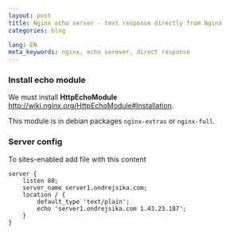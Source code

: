```yaml
---
layout: post
title: Nginx echo server - text response directly from Nginx
categories: blog

lang: EN
meta_keywords: nginx, echo serever, direct response
---
```


### Install echo module

We must install __HttpEchoModule__ <http://wiki.nginx.org/HttpEchoModule#Installation>.

This module is in debian packages `nginx-extras` or `nginx-full`.


### Server config

To sites-enabled add file with this content

``` nginx
server {
    listen 80;
    server_name server1.ondrejsika.com;
    location / {
        default_type 'text/plain';
        echo 'server1.ondrejsika.com 1.43.23.187';
    }
}
```

